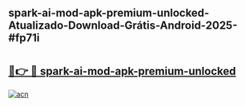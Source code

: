 ## spark-ai-mod-apk-premium-unlocked-Atualizado-Download-Grátis-Android-2025-#fp71i

# <h2><a href="https://ainizakaria.my?title=spark-ai-mod-apk-premium-unlocked&ref=20M">🔗👉 🔴 spark-ai-mod-apk-premium-unlocked</a></h2>

[![acn](https://github.com/user-attachments/assets/0f9c940e-d8b0-45ae-aac7-cd30a18b3e1c)](https://ainizakaria.my?title=spark-ai-mod-apk-premium-unlocked&ref=20M)

